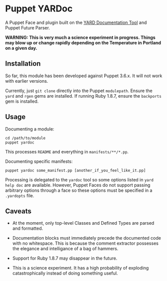 Puppet YARDoc
=============

A Puppet Face and plugin built on the [YARD Documentation Tool](http://yardoc.org/) and Puppet Future Parser.

**WARNING: This is very much a science experiment in progress. Things may blow up or change rapidly depending on the Temperature in Portland on a given day.**


Installation
------------

So far, this module has been developed against Puppet 3.6.x.
It will not work with earlier versions.

Currently, just `git clone` directly into the Puppet `modulepath`.
Ensure the `yard` and `rgen` gems are installed.
If running Ruby 1.8.7, ensure the `backports` gem is installed.


Usage
-----

Documenting a module:

    cd /path/to/module
    puppet yardoc

This processes `README` and everything in `manifests/**/*.pp`.

Documenting specific manifests:

    puppet yardoc some_manifest.pp [another_if_you_feel_like_it.pp]

Processing is delegated to the `yardoc` tool so some options listed in `yard help doc` are available.
However, Puppet Faces do not support passing arbitrary options through a face so these options must be specified in a `.yardopts` file.


Caveats
-------

  - At the moment, only top-level Classes and Defined Types are parsed and formatted.

  - Documentation blocks must immediately precede the documented code with no whitespace.
    This is because the comment extractor possesses the elegance and intelligance of a bag of hammers.

  - Support for Ruby 1.8.7 may disappear in the future.

  - This is a science experiment. It has a high probability of exploding catastrophically instead of doing something useful.
